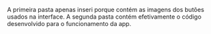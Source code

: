 A primeira pasta apenas inseri porque contém as imagens dos butões usados na interface.
A segunda pasta contém efetivamente o código desenvolvido para o funcionamento da app.
